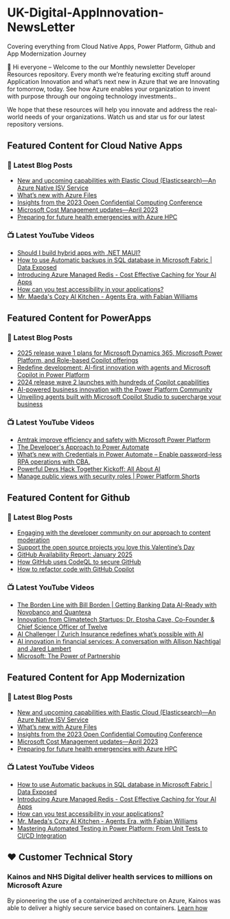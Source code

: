 # UK-Digital-AppInnovation-NewsLetter

Covering everything from Cloud Native Apps, Power Platform, Github and App Modernization Journey

👋 Hi everyone – Welcome to the our Monthly newsletter Developer Resources repository. Every month we’re featuring exciting stuff around Application Innovation and what’s next new in Azure that we are Innovating for tomorrow, today. See how Azure enables your organization to invent with purpose through our ongoing technology investments..


We hope that these resources will help you innovate and address the real-world needs of your organizations. Watch us and star us for our latest repository versions.

## Featured Content for Cloud Native Apps


### 📝 Latest Blog Posts

    
<!-- BLOGCNA:START -->
- [New and upcoming capabilities with Elastic Cloud (Elasticsearch)—An Azure Native ISV Service](https://azure.microsoft.com/blog/new-and-upcoming-capabilities-with-elastic-cloud-elasticsearch-an-azure-native-isv-service/)
- [What’s new with Azure Files](https://azure.microsoft.com/blog/what-s-new-with-azure-files/)
- [Insights from the 2023 Open Confidential Computing Conference](https://azure.microsoft.com/blog/insights-from-the-2023-open-confidential-computing-conference/)
- [Microsoft Cost Management updates—April 2023](https://azure.microsoft.com/blog/microsoft-cost-management-updates-april-2023/)
- [Preparing for future health emergencies with Azure HPC ](https://azure.microsoft.com/blog/preparing-for-future-health-emergencies-with-azure-hpc/)
<!-- BLOGCNA:END -->

### 📺 Latest YouTube Videos

 
<!-- YOUTUBECNA:START -->
- [Should I build hybrid apps with .NET MAUI?](https://www.youtube.com/watch?v=ZBcBwDsElO4)
- [How to use Automatic backups in SQL database in Microsoft Fabric | Data Exposed](https://www.youtube.com/watch?v=GZn6_zDlrp4)
- [Introducing Azure Managed Redis - Cost Effective Caching for Your AI Apps](https://www.youtube.com/watch?v=8Ghl3jgJKvg)
- [How can you test accessibility in your applications?](https://www.youtube.com/watch?v=AYFkY5Ta_Cg)
- [Mr. Maeda&#39;s Cozy AI Kitchen - Agents Era, with Fabian Williams](https://www.youtube.com/watch?v=XP6zvzucMXI)
<!-- YOUTUBECNA:END -->

##  Featured Content for PowerApps
### 📝 Latest Blog Posts
<!-- BLOGPOWER:START -->
- [2025 release wave 1 plans for Microsoft Dynamics 365, Microsoft Power Platform, and Role-based Copilot offerings](https://www.microsoft.com/en-us/dynamics-365/blog/business-leader/2025/01/23/2025-release-wave-1-plans-for-microsoft-dynamics-365-microsoft-power-platform-and-role-based-copilot-offerings/)
- [Redefine development: AI-first innovation with agents and Microsoft Copilot in Power Platform](https://www.microsoft.com/en-us/power-platform/blog/2024/11/19/redefine-development-ai-first-innovation-with-agents-and-microsoft-copilot-in-power-platform/)
- [2024 release wave 2 launches with hundreds of Copilot capabilities](https://www.microsoft.com/en-us/dynamics-365/blog/business-leader/2024/10/29/2024-release-wave-2-launches-with-hundreds-of-copilot-capabilities/)
- [AI-powered business innovation with the Power Platform Community](https://www.microsoft.com/en-us/power-platform/blog/2024/09/18/ai-powered-business-innovation-with-the-power-platform-community/)
- [Unveiling agents built with Microsoft Copilot Studio to supercharge your business](https://www.microsoft.com/en-us/microsoft-copilot/blog/copilot-studio/unveiling-copilot-agents-built-with-microsoft-copilot-studio-to-supercharge-your-business/)
<!-- BLOGPOWER:END -->
 ### 📺 Latest YouTube Videos
    
<!-- YOUTUBEPOWER:START -->
- [Amtrak improve efficiency and safety with Microsoft Power Platform](https://www.youtube.com/watch?v=292tyXQLie0)
- [The Developer&#39;s Approach to Power Automate](https://www.youtube.com/watch?v=pRotb0Wcehw)
- [What’s new with Credentials in Power Automate – Enable password-less RPA operations with CBA.](https://www.youtube.com/watch?v=imoYNQmuj48)
- [Powerful Devs Hack Together Kickoff: All About AI](https://www.youtube.com/watch?v=AmkmcR3bWk0)
- [Manage public views with security roles | Power Platform Shorts](https://www.youtube.com/watch?v=cH318VQeF-w)
<!-- YOUTUBEPOWER:END -->

##  Featured Content for Github
### 📝 Latest Blog Posts
<!-- BLOGGITHUB:START -->
- [Engaging with the developer community on our approach to content moderation](https://github.blog/news-insights/policy-news-and-insights/engaging-with-the-developer-community-on-our-approach-to-content-moderation/)
- [Support the open source projects you love this Valentine’s Day](https://github.blog/open-source/support-the-open-source-projects-you-love-this-valentines-day/)
- [GitHub Availability Report: January 2025](https://github.blog/news-insights/company-news/github-availability-report-january-2025/)
- [How GitHub uses CodeQL to secure GitHub](https://github.blog/engineering/how-github-uses-codeql-to-secure-github/)
- [How to refactor code with GitHub Copilot](https://github.blog/ai-and-ml/github-copilot/how-to-refactor-code-with-github-copilot/)
<!-- BLOGGITHUB:END -->
### 📺 Latest YouTube Videos
<!-- YOUTUBEGITHUB:START -->
- [The Borden Line with Bill Borden | Getting Banking Data AI-Ready with Novobanco and Quantexa](https://www.youtube.com/watch?v=KaO4SAxqKLw)
- [Innovation from Climatetech Startups: Dr. Etosha Cave, Co-Founder &amp; Chief Science Officer of Twelve](https://www.youtube.com/watch?v=CscWCQcPIVY)
- [AI Challenger | Zurich Insurance redefines what’s possible with AI](https://www.youtube.com/watch?v=s5SepB5PXQ0)
- [AI innovation in financial services: A conversation with Allison Nachtigal and Jared Lambert](https://www.youtube.com/watch?v=ezH4QF6i4oA)
- [Microsoft: The Power of Partnership](https://www.youtube.com/watch?v=wlyqKsOKy24)
<!-- YOUTUBEGITHUB:END -->
##  Featured Content for App Modernization
### 📝 Latest Blog Posts
<!-- BLOGAPPMOD:START -->
- [New and upcoming capabilities with Elastic Cloud (Elasticsearch)—An Azure Native ISV Service](https://azure.microsoft.com/blog/new-and-upcoming-capabilities-with-elastic-cloud-elasticsearch-an-azure-native-isv-service/)
- [What’s new with Azure Files](https://azure.microsoft.com/blog/what-s-new-with-azure-files/)
- [Insights from the 2023 Open Confidential Computing Conference](https://azure.microsoft.com/blog/insights-from-the-2023-open-confidential-computing-conference/)
- [Microsoft Cost Management updates—April 2023](https://azure.microsoft.com/blog/microsoft-cost-management-updates-april-2023/)
- [Preparing for future health emergencies with Azure HPC ](https://azure.microsoft.com/blog/preparing-for-future-health-emergencies-with-azure-hpc/)
<!-- BLOGAPPMOD:END -->
### 📺 Latest YouTube Videos
<!-- YOUTUBEAPPMOD:START -->
- [How to use Automatic backups in SQL database in Microsoft Fabric | Data Exposed](https://www.youtube.com/watch?v=GZn6_zDlrp4)
- [Introducing Azure Managed Redis - Cost Effective Caching for Your AI Apps](https://www.youtube.com/watch?v=8Ghl3jgJKvg)
- [How can you test accessibility in your applications?](https://www.youtube.com/watch?v=AYFkY5Ta_Cg)
- [Mr. Maeda&#39;s Cozy AI Kitchen - Agents Era, with Fabian Williams](https://www.youtube.com/watch?v=XP6zvzucMXI)
- [Mastering Automated Testing in Power Platform: From Unit Tests to CI/CD Integration](https://www.youtube.com/watch?v=vaq8UDUqkYw)
<!-- YOUTUBEAPPMOD:END -->


## ♥️ Customer Technical Story 

### Kainos and NHS Digital deliver health services to millions on Microsoft Azure

By pioneering the use of a containerized architecture on Azure, Kainos was able to deliver a highly secure service based on containers. [Learn how](https://customers.microsoft.com/en-us/story/1368348549535774520-kainos-and-nhs-digital-deliver-health-services-to-millions-on-microsoft-azure)

